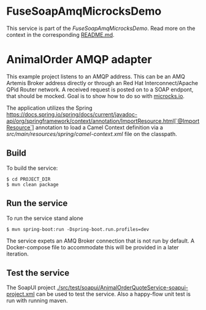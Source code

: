 # FuseSoapAmqMicrocksDemo
This service is part of the *FuseSoapAmqMicrocksDemo*. Read more on the context in the corresponding [README.md](../README.md).

# AnimalOrder AMQP adapter

This example project listens to an AMQP address. This can be an AMQ Artemis Broker address directly or through an Red Hat Interconnect/Apache QPid Router network. 
 A received request is posted on to a SOAP endpont, that should be mocked. Goal is to show how to do so with [microcks.io](microcks.io).

The application utilizes the Spring https://docs.spring.io/spring/docs/current/javadoc-api/org/springframework/context/annotation/ImportResource.html[`@ImportResource`] annotation to load a Camel Context definition via a _src/main/resources/spring/camel-context.xml_ file on the classpath.

## Build
To build the service:

    $ cd PROJECT_DIR
    $ mvn clean package
    

## Run the service
To run the service stand alone

    $ mvn spring-boot:run -Dspring-boot.run.profiles=dev

The service expets an AMQ Broker connection that is not run by default. A Docker-compose file to accommodate this will be provided in a later iteration.

## Test the service
The SoapUI project 	[./src/test/soapui/AnimalOrderQuoteService-soapui-project.xml](./src/test/soapui/AnimalOrderQuoteService-soapui-project.xml) can be used to test the service. Also a happy-flow unit test is run with running maven. 